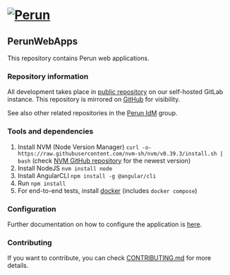 # [![Perun](https://webcentrum.muni.cz/media/3153530/perun.svg)](https://perun-aai.org)

## PerunWebApps

This repository contains Perun web applications.

### Repository information

All development takes place in [public repository](https://gitlab.ics.muni.cz/perun/perun-idm/perun-web-apps) on our self-hosted GitLab instance. This repository is mirrored on [GitHub](https://github.com/CESNET/perun-web-apps) for visibility.

See also other related repositories in the [Perun IdM](https://gitlab.ics.muni.cz/perun/perun-idm) group.

### Tools and dependencies

1) Install NVM (Node Version Manager) `curl -o- https://raw.githubusercontent.com/nvm-sh/nvm/v0.39.3/install.sh | bash` (check [NVM GitHub repository](https://github.com/nvm-sh/nvm) for the newest version)
2) Install NodeJS `nvm install node`
3) Install AngularCLI `npm install -g @angular/cli`
4) Run `npm install`
5) For end-to-end tests, install [docker](https://docs.docker.com/engine/install/) (includes `docker compose`)

### Configuration

Further documentation on how to configure the application is [here](https://perunaai.atlassian.net/wiki/external/3440714/ZTRlMzIyY2ZjNzk1NDE3MzhkMzVkZDNmODIwN2UyYmY?atlOrigin=eyJpIjoiZGI5YTc5ZjE4M2ExNDk4YWExNjQ4ZTIyMTU1N2RmZGQiLCJwIjoiYyJ9).

### Contributing

If you want to contribute, you can check [CONTRIBUTING.md](https://gitlab.ics.muni.cz/perun/perun-idm/perun-web-apps/-/blob/main/CONTRIBUTING.md) for more details.
